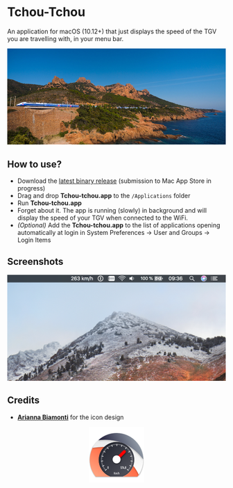 # Tchou-Tchou
An application for macOS (10.12+) that just displays the speed of the TGV you are travelling with, in your menu bar.

![A TGV along the sea](https://github.com/adhumi/Tchou-Tchou/raw/master/assets/banner.jpg)

## How to use?

- Download the [latest binary release](https://github.com/adhumi/Tchou-Tchou/releases/latest) (submission to Mac App Store in progress)
- Drag and drop **Tchou-tchou.app** to the `/Applications` folder
- Run **Tchou-tchou.app**
- Forget about it. The app is running (slowly) in background and will display the speed of your TGV when connected to the WiFi. 
- _(Optional)_ Add the **Tchou-tchou.app** to the list of applications opening automatically at login in System Preferences → User and Groups → Login Items

## Screenshots
![Preview of the app](https://github.com/adhumi/Tchou-Tchou/raw/master/assets/screenshot.png)

## Credits

- **[Arianna Biamonti](https://twitter.com/bisboccia)** for the icon design

<p align="center">
  <img src="https://github.com/adhumi/Tchou-Tchou/raw/master/Tchou-Tchou/Assets.xcassets/AppIcon.appiconset/icon128.png" />
</p>
